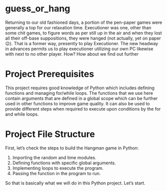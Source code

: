 # guess_or_hang

Returning to our old fashioned days, a portion of the pen-paper games were generally a top for our relaxation time.
Executioner was one, other than some chit games, to figure words as per still up in the air and when they lost all their off-base suppositions, 
they were hanged (not actually, yet on paper 😉). 
That is a former way, presently to play Executioner.
The new headway in advances permits us to play executioner utilizing our own PC likewise with next to no other player.
How? How about we find out further

# Project Prerequisites

This project requires good knowledge of Python which includes defining functions and managing for/while loops. 
The functions that we use here contain arguments that are defined in a global scope which can be further used in other functions to improve game quality. 
It can also be used to provide different steps when required to execute upon conditions by the for and while loops.



# Project File Structure
First, let’s check the steps to build the Hangman game in Python:

1. Importing the random and time modules.
2. Defining functions with specific global arguments.
3. Implementing loops to execute the program.
4. Passing the function in the program to run.


So that is basically what we will do in this Python project. Let’s start.
